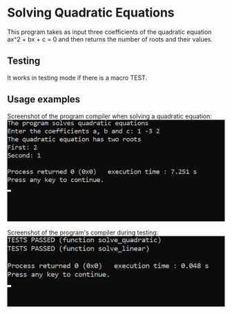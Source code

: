 # Solving Quadratic Equations
This program takes as input three coefficients of the quadratic equation ax^2 + bx + c = 0 and then returns the number of roots and their values.

## Testing
It works in testing mode if there is a macro TEST.

## Usage examples
Screenshot of the program compiler when solving a quadratic equation: ![Image result](https://github.com/Nastya10/quadratic-equation/blob/screenshots/result_quadratic.png)

Screenshot of the program's compiler during testing: ![Image test](https://github.com/Nastya10/quadratic-equation/blob/screenshots/test_quadratic.png)
